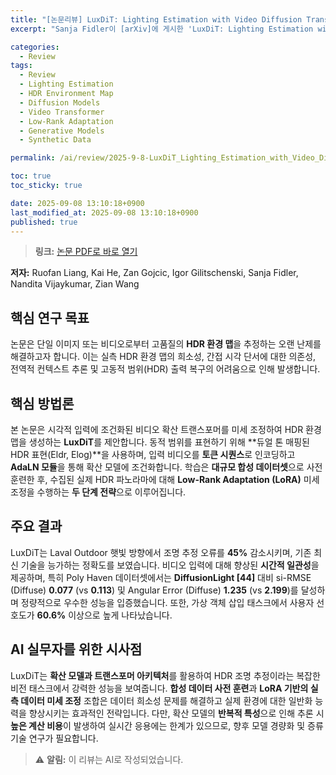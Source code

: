 ```yaml
---
title: "[논문리뷰] LuxDiT: Lighting Estimation with Video Diffusion Transformer"
excerpt: "Sanja Fidler이 [arXiv]에 게시한 'LuxDiT: Lighting Estimation with Video Diffusion Transformer' 논문에 대한 자세한 리뷰입니다."

categories:
  - Review
tags:
  - Review
  - Lighting Estimation
  - HDR Environment Map
  - Diffusion Models
  - Video Transformer
  - Low-Rank Adaptation
  - Generative Models
  - Synthetic Data

permalink: /ai/review/2025-9-8-LuxDiT_Lighting_Estimation_with_Video_Diffusion_Transformer/

toc: true
toc_sticky: true

date: 2025-09-08 13:10:18+0900
last_modified_at: 2025-09-08 13:10:18+0900
published: true
---
```

> **링크:** [논문 PDF로 바로 열기](https://arxiv.org/abs/2509.03680)

**저자:** Ruofan Liang, Kai He, Zan Gojcic, Igor Gilitschenski, Sanja Fidler, Nandita Vijaykumar, Zian Wang



## 핵심 연구 목표
논문은 단일 이미지 또는 비디오로부터 고품질의 **HDR 환경 맵**을 추정하는 오랜 난제를 해결하고자 합니다. 이는 실측 HDR 환경 맵의 희소성, 간접 시각 단서에 대한 의존성, 전역적 컨텍스트 추론 및 고동적 범위(HDR) 출력 복구의 어려움으로 인해 발생합니다.

## 핵심 방법론
본 논문은 시각적 입력에 조건화된 비디오 확산 트랜스포머를 미세 조정하여 HDR 환경 맵을 생성하는 **LuxDiT**를 제안합니다. 동적 범위를 표현하기 위해 **듀얼 톤 매핑된 HDR 표현(Eldr, Elog)**을 사용하며, 입력 비디오를 **토큰 시퀀스**로 인코딩하고 **AdaLN 모듈**을 통해 확산 모델에 조건화합니다. 학습은 **대규모 합성 데이터셋**으로 사전 훈련한 후, 수집된 실제 HDR 파노라마에 대해 **Low-Rank Adaptation (LoRA)** 미세 조정을 수행하는 **두 단계 전략**으로 이루어집니다.

## 주요 결과
LuxDiT는 Laval Outdoor 햇빛 방향에서 조명 추정 오류를 **45%** 감소시키며, 기존 최신 기술을 능가하는 정확도를 보였습니다. 비디오 입력에 대해 향상된 **시간적 일관성**을 제공하며, 특히 Poly Haven 데이터셋에서는 **DiffusionLight [44]** 대비 si-RMSE (Diffuse) **0.077** (vs **0.113**) 및 Angular Error (Diffuse) **1.235** (vs **2.199**)를 달성하며 정량적으로 우수한 성능을 입증했습니다. 또한, 가상 객체 삽입 태스크에서 사용자 선호도가 **60.6%** 이상으로 높게 나타났습니다.

## AI 실무자를 위한 시사점
LuxDiT는 **확산 모델과 트랜스포머 아키텍처**를 활용하여 HDR 조명 추정이라는 복잡한 비전 태스크에서 강력한 성능을 보여줍니다. **합성 데이터 사전 훈련**과 **LoRA 기반의 실측 데이터 미세 조정** 조합은 데이터 희소성 문제를 해결하고 실제 환경에 대한 일반화 능력을 향상시키는 효과적인 전략입니다. 다만, 확산 모델의 **반복적 특성**으로 인해 추론 시 **높은 계산 비용**이 발생하여 실시간 응용에는 한계가 있으므로, 향후 모델 경량화 및 증류 기술 연구가 필요합니다.

> ⚠️ **알림:** 이 리뷰는 AI로 작성되었습니다.